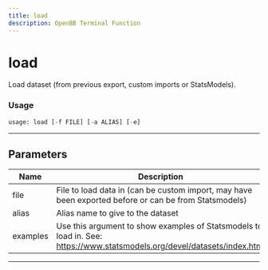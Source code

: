 ```yaml
---
title: load
description: OpenBB Terminal Function
---
```


# load

Load dataset (from previous export, custom imports or StatsModels).

### Usage

```python
usage: load [-f FILE] [-a ALIAS] [-e]
```

---

## Parameters

| Name | Description | Default | Optional | Choices |
| ---- | ----------- | ------- | -------- | ------- |
| file | File to load data in (can be custom import, may have been exported before or can be from Statsmodels) | None | True | None |
| alias | Alias name to give to the dataset | None | True | None |
| examples | Use this argument to show examples of Statsmodels to load in. See: https://www.statsmodels.org/devel/datasets/index.html | False | True | None |
---

